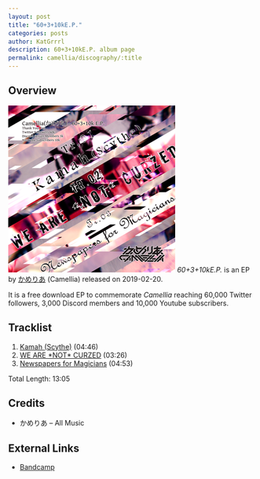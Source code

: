 ```yaml
---
layout: post
title: "60+3+10kE.P."
categories: posts
author: KatGrrrl
description: 60+3+10kE.P. album page
permalink: camellia/discography/:title
---
```


## Overview

![No catalog number](/assets/images/camellia/albums/60+3+10kEP.png)
*60+3+10kE.P.* is an EP by [かめりあ](/postsWiki/_posts/camellia/2023-12-10-camellia.md) (Camellia) released on 2019-02-20.

It is a free download EP to commemorate *Camellia* reaching 60,000 Twitter followers, 3,000 Discord members and 10,000 Youtube subscribers.

## Tracklist

1. [Kamah (Scythe)](#) (04:46)
2. [WE ARE \*NOT\* CURZED](#) (03:26)
3. [Newspapers for Magicians](#) (04:53)

Total Length: 13:05

## Credits

* かめりあ – All Music

## External Links

* [Bandcamp](https://cametek.bandcamp.com/album/60-3-10ke-p)
